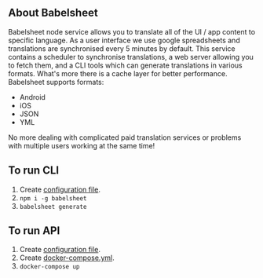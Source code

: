 ## About Babelsheet

Babelsheet node service allows you to translate all of the UI / app content to specific language. As a user interface we use google spreadsheets and translations are synchronised every 5 minutes by default. This service contains a scheduler to synchronise translations, a web server allowing you to fetch them, and a CLI tools which can generate translations in various formats. What's more there is a cache layer for better performance. Babelsheet supports formats:

- Android
- iOS
- JSON
- YML

No more dealing with complicated paid translation services or problems with multiple users working at the same time!


## To run CLI

1. Create [configuration file](configuration.md#configuration-file).
2. `npm i -g babelsheet`
3. `babelsheet generate`

## To run API

1. Create [configuration file](configuration.md#configuration-file).
2. Create [docker-compose.yml](docker.md#docker-compose).
3. `docker-compose up`
